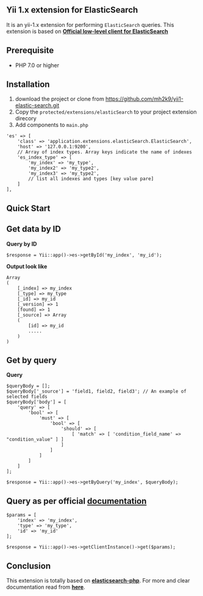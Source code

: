 Yii 1.x extension for ElasticSearch
--
It is an yii-1.x  extension for performing `ElasticSearch` queries. This extension is based on [**Official low-level client for ElasticSearch**](https://github.com/elastic/elasticsearch-php)

Prerequisite
----

- PHP 7.0 or higher

Installation
---------

1. download the project or clone from https://github.com/mh2k9/yii1-elastic-search.git
2. Copy the ``protected/extensions/elasticSearch`` to your project extension direcory
3. Add components to `main.php` 
```
'es' => [
    'class' => 'application.extensions.elasticSearch.ElasticSearch',
    'host' => '127.0.0.1:9200',
    // Array of index types. Array keys indicate the name of indexes
    'es_index_type' => [
        'my_index' => 'my_type',
        'my_index2' => 'my_type2',
        'my_index3' => 'my_type2',
        // list all indexes and types [key value pare]
    ]
],
```

Quick Start
---

Get data by ID
--
**Query by ID**
```
$response = Yii::app()->es->getById('my_index', 'my_id');

```

**Output look like**
```
Array
(
    [_index] => my_index
    [_type] => my_type
    [_id] => my_id
    [_version] => 1
    [found] => 1
    [_source] => Array
    (
        [id] => my_id
        .....
    )
)   
```

Get by query
--
**Query**
```
$queryBody = [];
$queryBody['_source'] = 'field1, field2, field3'; // An example of selected fields
$queryBody['body'] = [
    'query' => [
        'bool' => [
            'must' => [
                'bool' => [
                    'should' => [
                        [ 'match' => [ 'condition_field_name' => "condition_value" ] ]
                    ]
                ]
            ]
        ]
    ]
];

$response = Yii::app()->es->getByQuery('my_index', $queryBody);
```

Query as per official [documentation](https://github.com/elastic/elasticsearch-php)
---
```
$params = [
    'index' => 'my_index',
    'type' => 'my_type',
    'id' => 'my_id'
];

$response = Yii::app()->es->getClientInstance()->get($params);
```

Conclusion
--
This extension is totally based on [**elasticsearch-php**](https://github.com/elastic/elasticsearch-php).
For more and clear documentation read from [**here**](https://github.com/elastic/elasticsearch-php).

